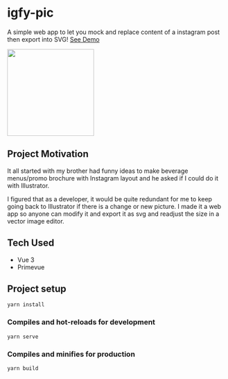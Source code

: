 # igfy-pic
A simple web app to let you mock and replace content of a instagram post then export into SVG!
[See Demo](https://igfy-fillup.netlify.app/)

<img src="https://portfolio-desdevol.vercel.app/img/igfy-mobile-preview.png" width="200"/>

## Project Motivation
It all started with my brother had funny ideas to make beverage menus/promo brochure with Instagram layout and he asked if I could do it with Illustrator.

I figured that as a developer, it would be quite redundant for me to keep going back to Illustrator if there is a change or new picture. I made it a web app so anyone can modify it and export it as svg and readjust the size in a vector image editor.

## Tech Used
- Vue 3
- Primevue

## Project setup
```
yarn install
```

### Compiles and hot-reloads for development
```
yarn serve
```

### Compiles and minifies for production
```
yarn build
```
